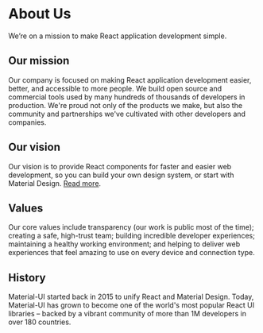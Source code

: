 # About Us

<p class="description">We’re on a mission to make React application development simple.</p>

## Our mission

Our company is focused on making React application development easier, better, and accessible to more people.
We build open source and commercial tools used by many hundreds of thousands of developers in production.
We're proud not only of the products we make, but also the community and partnerships we've cultivated with other developers and companies.

## Our vision

Our vision is to provide React components for faster and easier web development, so you can build your own design system, or start with Material Design. [Read more](/discover-more/vision/).

## Values

Our core values include transparency (our work is public most of the time); creating a safe, high-trust team; building incredible developer experiences; maintaining a healthy working environment; and helping to deliver web experiences that feel amazing to use on every device and connection type.

## History

Material-UI started back in 2015 to unify React and Material Design. Today, Material-UI has grown to become one of the world's most popular React UI libraries – backed by a vibrant community of more than 1M developers in over 180 countries.
